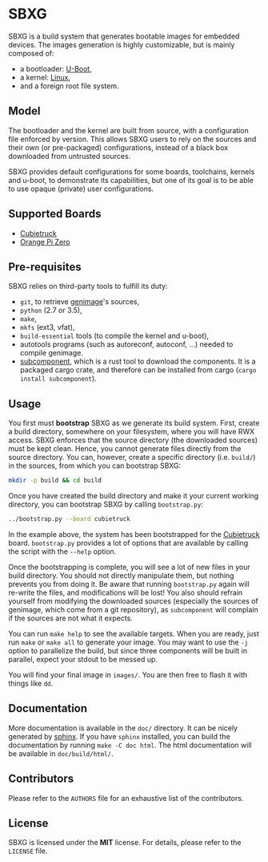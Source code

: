 # SBXG

SBXG is a build system that generates bootable images for embedded devices.
The images generation is highly customizable, but is mainly composed of:
- a bootloader: [U-Boot][1],
- a kernel: [Linux][2],
- and a foreign root file system.

## Model

The bootloader and the kernel are built from source, with a configuration file
enforced by version. This allows SBXG users to rely on the sources and their
own (or pre-packaged) configurations, instead of a black box downloaded from
untrusted sources.

SBXG provides default configurations for some boards, toolchains, kernels and
u-boot, to demonstrate its capabilities, but one of its goal is to be able to
use opaque (private) user configurations.


## Supported Boards

- [Cubietruck][3]
- [Orange Pi Zero][6]



## Pre-requisites

SBXG relies on third-party tools to fulfill its duty:
- `git`, to retrieve [genimage][4]'s sources,
- `python` (2.7 or 3.5),
- `make`,
- `mkfs` (ext3, vfat),
- `build-essential` tools (to compile the kernel and u-boot),
- autotools programs (such as autoreconf, autoconf, ...) needed to compile
  genimage.
- [subcomponent][5], which is a rust tool to download the components. It is
  a packaged cargo crate, and therefore can be installed from cargo
  (`cargo install subcomponent`).
 


## Usage

You first must **bootstrap** SBXG as we generate its build system. First,
create a build directory, somewhere on your filesystem, where you will have RWX
access. SBXG enforces that the source directory (the downloaded sources) must
be kept clean. Hence, you cannot generate files directly from the source
directory. You can, however, create a specific directory (i.e. `build/`) in the
sources, from which you can bootstrap SBXG:

```bash
mkdir -p build && cd build
```


Once you have created the build directory and make it your current working directory,
you can bootstrap SBXG by calling `bootstrap.py`:

```bash
../bootstrap.py --board cubietruck
```

In the example above, the system has been bootstrapped for the [Cubietruck][3]
board. `bootstrap.py` provides a lot of options that are available by calling
the script with the `--help` option.

Once the bootstrapping is complete, you will see a lot of new files in your
build directory. You should not directly manipulate them, but nothing prevents
you from doing it. Be aware that running `bootstrap.py` again will re-write the
files, and modifications will be lost! You also should refrain yourself from
modifying the downloaded sources (especially the sources of genimage, which
come from a git repository), as `subcomponent` will complain if the sources
are not what it expects.

You can run `make help` to see the available targets. When you are ready, just
run `make` or `make all` to generate your image. You may want to use the `-j`
option to parallelize the build, but since three components will be built
in parallel, expect your stdout to be messed up.

You will find your final image in `images/`. You are then free to flash it
with things like `dd`.

## Documentation

More documentation is available in the `doc/` directory. It can be nicely
generated by [sphinx][7]. If you have `sphinx` installed, you can build the
documentation by running `make -C doc html`. The html documentation will be
available in `doc/build/html/`.

## Contributors

Please refer to the `AUTHORS` file for an exhaustive list of the contributors.

## License

SBXG is licensed under the **MIT** license. For details, please refer to the
`LICENSE` file.

[1]: https://www.denx.de/wiki/U-Boot
[2]: https://www.kernel.org/
[3]: https://linux-sunxi.org/Cubietruck
[4]: https://git.pengutronix.de/cgit/genimage
[5]: https://github.com/subcomponent/subcomponent
[6]: http://www.orangepi.org/orangepizero/
[7]: http://www.sphinx-doc.org/en/stable/
